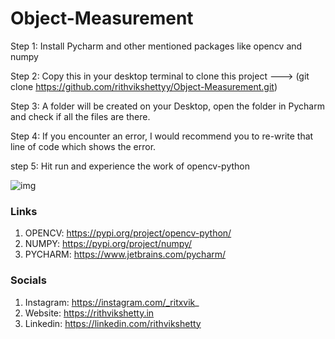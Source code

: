 # Object-Measurement

Step 1: Install Pycharm and other mentioned packages like opencv and numpy

Step 2: Copy this in your desktop terminal to clone this project ---> (git clone https://github.com/rithvikshettyy/Object-Measurement.git)

Step 3: A folder will be created on your Desktop, open the folder in Pycharm and check if all the files are there.

Step 4: If you encounter an error, I would recommend you to re-write that line of code which shows the error.

step 5: Hit run and experience the work of opencv-python

![img](https://github.com/rithvikshettyy/Object-Measurement/edit/main/warped_img.png)

### Links

1. OPENCV: https://pypi.org/project/opencv-python/
2. NUMPY: https://pypi.org/project/numpy/
3. PYCHARM: https://www.jetbrains.com/pycharm/

### Socials

1. Instagram: https://instagram.com/_ritxvik_
2. Website: https://rithvikshetty.in
3. Linkedin: https://linkedin.com/rithvikshetty
